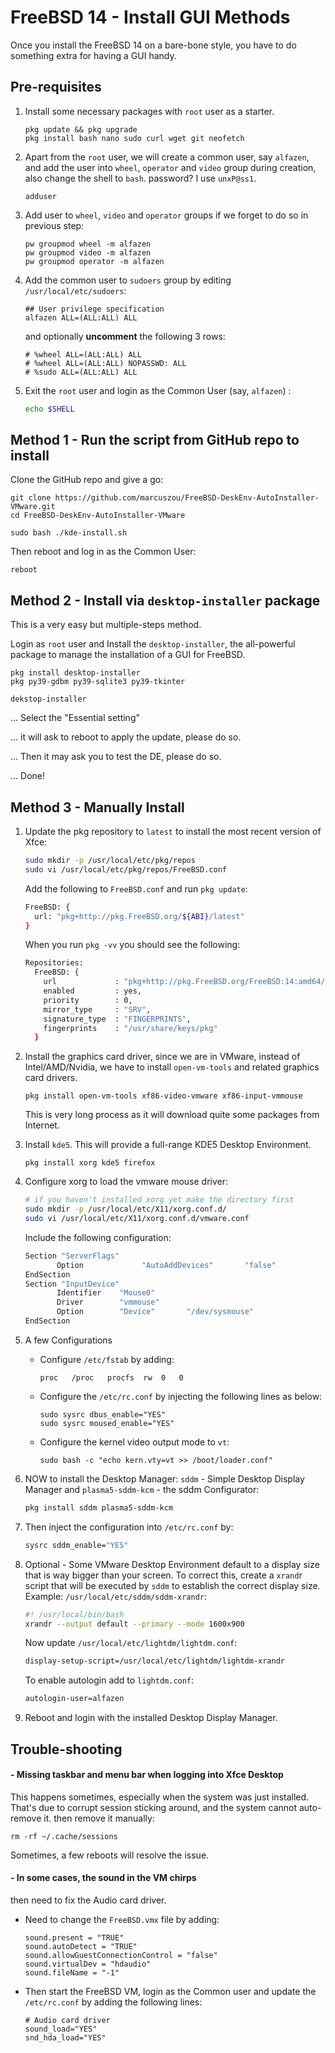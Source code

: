 # FreeBSD 14 - Install GUI Methods



Once you install the FreeBSD 14 on a bare-bone style, you have to do something extra for having a GUI handy.



## Pre-requisites

1. Install some necessary packages with `root` user as a starter.

   ```
   pkg update && pkg upgrade
   pkg install bash nano sudo curl wget git neofetch
   ```
   
   
   
2. Apart from the `root` user, we will create a common user, say `alfazen`, and add the user into `wheel`, `operator` and `video` group during creation, also change the shell to `bash`. password? I use `unxP@ss1`.

   ```
   adduser
   ```

   

3. Add user to `wheel`, `video` and `operator` groups if we forget to do so in previous step:

   ```
   pw groupmod wheel -m alfazen
   pw groupmod video -m alfazen
   pw groupmod operator -m alfazen
   ```

   

4. Add the common user to `sudoers` group by editing `/usr/local/etc/sudoers`:

   ```
   ## User privilege specification
   alfazen ALL=(ALL:ALL) ALL
   ```

   and optionally **uncomment** the following 3 rows:

   ```
   # %wheel ALL=(ALL:ALL) ALL
   # %wheel ALL=(ALL:ALL) NOPASSWD: ALL
   # %sudo ALL=(ALL:ALL) ALL 
   ```

   

5. Exit the `root` user and login as the Common User (say, `alfazen`) :

   ```bash
   echo $SHELL
   ```

   

## Method 1 - Run the script from GitHub repo to install



Clone the GitHub repo and give a go:

```
git clone https://github.com/marcuszou/FreeBSD-DeskEnv-AutoInstaller-VMware.git
cd FreeBSD-DeskEnv-AutoInstaller-VMware

sudo bash ./kde-install.sh
```

Then reboot and log in as the Common User:

```
reboot
```



## Method 2 - Install via `desktop-installer` package



This is a very easy but multiple-steps method.

Login as `root` user and Install the `desktop-installer`, the all-powerful package to manage the installation of a GUI for FreeBSD.

```
pkg install desktop-installer
pkg py39-gdbm py39-sqlite3 py39-tkinter

dekstop-installer
```



... Select the "Essential setting"

... it will ask to reboot to apply the update, please do so.

... Then it may ask you to test the DE, please do so.

... Done!



## Method 3 - Manually Install



1. Update the pkg repository to `latest` to install the most recent version of Xfce:

   ```bash
   sudo mkdir -p /usr/local/etc/pkg/repos
   sudo vi /usr/local/etc/pkg/repos/FreeBSD.conf
   ```

   Add the following to `FreeBSD.conf` and run `pkg update`:

   ```bash
   FreeBSD: {
     url: "pkg+http://pkg.FreeBSD.org/${ABI}/latest"
   }
   ```

   When you run `pkg -vv` you should see the following:

   ```bash
   Repositories:
     FreeBSD: {
       url             : "pkg+http://pkg.FreeBSD.org/FreeBSD:14:amd64/latest",
       enabled         : yes,
       priority        : 0,
       mirror_type     : "SRV",
       signature_type  : "FINGERPRINTS",
       fingerprints    : "/usr/share/keys/pkg"
     }
   ```

   

2. Install the graphics card driver, since we are in VMware, instead of Intel/AMD/Nvidia, we have to install `open-vm-tools` and related graphics card drivers.

   ```
   pkg install open-vm-tools xf86-video-vmware xf86-input-vmmouse
   ```

   This is very long process as it will download quite some packages from Internet.

   

3. Install `kde5`. This will provide a full-range KDE5 Desktop Environment.

   ```
   pkg install xorg kde5 firefox
   ```

   

4. Configure xorg to load the vmware mouse driver:

   ```bash
   # if you haven't installed xorg yet make the directory first
   sudo mkdir -p /usr/local/etc/X11/xorg.conf.d/
   sudo vi /usr/local/etc/X11/xorg.conf.d/vmware.conf
   ```

   Include the following configuration:

   ```bash
   Section "ServerFlags"
          Option             "AutoAddDevices"       "false"
   EndSection
   Section "InputDevice"
          Identifier    "Mouse0"
          Driver        "vmmouse"
          Option        "Device"       "/dev/sysmouse"
   EndSection
   ```

   

5. A few Configurations

   * Configure `/etc/fstab` by adding:

     ```
     proc	/proc	procfs	rw	0	0
     ```
     
   * Configure the `/etc/rc.conf` by injecting the following lines as below:

     ```
     sudo sysrc dbus_enable="YES"
     sudo sysrc moused_enable="YES"
     ```
     
   * Configure the kernel video output mode to `vt`:

     ```
     sudo bash -c "echo kern.vty=vt >> /boot/loader.conf"
     ```

   

11. NOW to install the Desktop Manager: `sddm` - Simple Desktop Display Manager and `plasma5-sddm-kcm` - the sddm Configurator:

    ```bash
    pkg install sddm plasma5-sddm-kcm
    ```

    


12. Then inject the configuration into `/etc/rc.conf` by:

    ```bash
    sysrc sddm_enable="YES"
    ```



13. Optional - Some VMware Desktop Environment default to a display size that is way bigger than your screen. To correct this, create a `xrand`r script that will be executed by `sddm` to establish the correct display size. Example: `/usr/local/etc/sddm/sddm-xrandr`:

    ```bash
    #! /usr/local/bin/bash
    xrandr --output default --primary --mode 1600x900
    ```

    

    Now update `/usr/local/etc/lightdm/lightdm.conf`:

    ```bash
    display-setup-script=/usr/local/etc/lightdm/lightdm-xrandr
    ```

    To enable autologin add to `lightdm.conf`:

    ```bash
    autologin-user=alfazen
    ```



11. Reboot and login with the installed Desktop Display Manager.




## Trouble-shooting

#### - Missing taskbar and menu bar when logging into Xfce Desktop

This happens sometimes, especially when the system was just installed. That's due to corrupt session sticking around, and the system cannot auto-remove it. then remove it manually:

```
rm -rf ~/.cache/sessions
```

Sometimes, a few reboots will resolve the issue.



#### - In some cases, the sound in the VM chirps

then need to fix the Audio card driver.

* Need to change the `FreeBSD.vmx` file by adding:

  ```
  sound.present = "TRUE"
  sound.autoDetect = "TRUE"
  sound.allowGuestConnectionControl = "false"
  sound.virtualDev = "hdaudio"
  sound.fileName = "-1"
  ```

* Then start the FreeBSD VM, login as the Common user and update the `/etc/rc.conf` by adding the following lines:

  ```
  # Audio card driver
  sound_load="YES"
  snd_hda_load="YES"
  ```

  